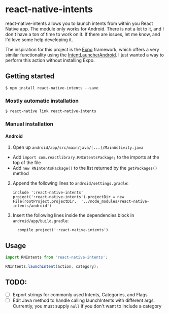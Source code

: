 # react-native-intents

react-native-intents allows you to launch intents from within you React Native app. The module only works for Android. There is not a lot to it, and I don't have a ton of time to work on it. If there are issues, let me know, and I'd love some help developing it.

The inspiration for this project is the [Expo](https://expo.io/) framework, which offers a very similar functionality using the [IntentLauncherAndroid](https://docs.expo.io/versions/latest/sdk/intent-launcher.html). I just wanted a way to perform this action without installing Expo.

## Getting started

`$ npm install react-native-intents --save`

### Mostly automatic installation

`$ react-native link react-native-intents`

### Manual installation


#### Android

1. Open up `android/app/src/main/java/[...]/MainActivity.java`
  - Add `import com.reactlibrary.RNIntentsPackage;` to the imports at the top of the file
  - Add `new RNIntentsPackage()` to the list returned by the `getPackages()` method
2. Append the following lines to `android/settings.gradle`:
  	```
  	include ':react-native-intents'
  	project(':react-native-intents').projectDir = new File(rootProject.projectDir, 	'../node_modules/react-native-intents/android')
  	```
3. Insert the following lines inside the dependencies block in `android/app/build.gradle`:
  	```
      compile project(':react-native-intents')
  	```


## Usage
```javascript
import RNIntents from 'react-native-intents';

RNIntents.launchIntent(action, category);
```

## TODO:
- [ ] Export strings for commonly used Intents, Categories, and Flags
- [ ] Edit Java method to handle calling launchIntents with different args. Currently, you must supply ```null``` if you don't want to include a category
